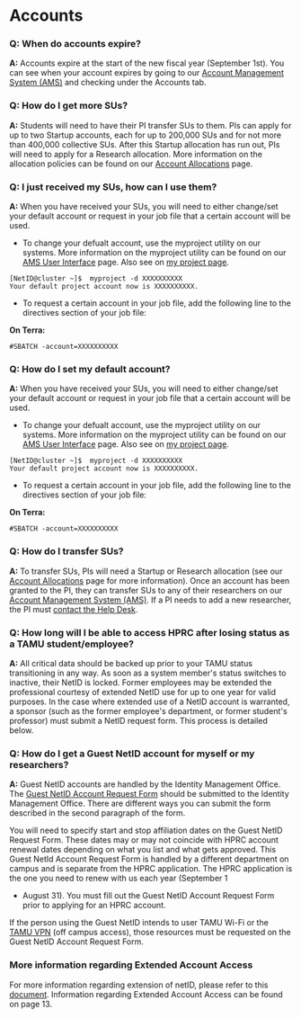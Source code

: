 # Accounts

### Q: When do accounts expire?

**A:** Accounts expire at the start of the new fiscal year (September
1st). You can see when your account expires by going to our [Account
Management System (AMS)](https://hprc.tamu.edu/ams/) and checking under
the Accounts tab.

### Q: How do I get more SUs?

**A:** Students will need to have their PI transfer SUs to them. PIs can
apply for up to two Startup accounts, each for up to 200,000 SUs and for
not more than 400,000 collective SUs. After this Startup allocation has
run out, PIs will need to apply for a Research allocation. More
information on the allocation policies can be found on our [Account
Allocations](https://hprc.tamu.edu/policies/allocations.html) page.

### Q: I just received my SUs, how can I use them?

**A:** When you have received your SUs, you will need to either
change/set your default account or request in your job file that a
certain account will be used.

  - To change your defualt account, use the myproject utility on our
    systems. More information on the myproject utility can be found on
    our [ AMS User Interface](/kb3/User-Guides/AMS-Documentation/HPRC@AMS@UI/ "wikilink") page. Also see on
    [ my project page](/kb3/Helpful-Pages/myproject/HPRC@myproject/ "wikilink").

`[NetID@cluster ~]$  myproject -d XXXXXXXXXX`  
`Your default project account now is XXXXXXXXXX.`

  - To request a certain account in your job file, add the following
    line to the directives section of your job file:

**On Terra:**

`#SBATCH -account=XXXXXXXXXX`

### Q: How do I set my default account?

**A:** When you have received your SUs, you will need to either
change/set your default account or request in your job file that a
certain account will be used.

  - To change your defualt account, use the myproject utility on our
    systems. More information on the myproject utility can be found on
    our [ AMS User Interface](/kb3/User-Guides/AMS-Documentation/HPRC@AMS@UI/ "wikilink") page. Also see on
    [ my project page](/kb3/Helpful-Pages/myproject/HPRC@myproject/ "wikilink").

`[NetID@cluster ~]$  myproject -d XXXXXXXXXX`  
`Your default project account now is XXXXXXXXXX.`

  - To request a certain account in your job file, add the following
    line to the directives section of your job file:

**On Terra:**

`#SBATCH -account=XXXXXXXXXX`

### Q: How do I transfer SUs?

**A:** To transfer SUs, PIs will need a Startup or Research allocation
(see our [Account
Allocations](https://hprc.tamu.edu/policies/allocations.html) page for
more information). Once an account has been granted to the PI, they can
transfer SUs to any of their researchers on our [Account Management
System (AMS)](https://hprc.tamu.edu/ams/). If a PI needs to add a new
researcher, the PI must [contact the Help
Desk](https://hprc.tamu.edu/about/contact.html).

### Q: How long will I be able to access HPRC after losing status as a TAMU student/employee?

**A:** All critical data should be backed up prior to your TAMU status
transitioning in any way. As soon as a system member's status switches
to inactive, their NetID is locked. Former employees may be extended the
professional courtesy of extended NetID use for up to one year for valid
purposes. In the case where extended use of a NetID account is
warranted, a sponsor (such as the former employee's department, or
former student's professor) must submit a NetID request form. This
process is detailed below.

### Q: How do I get a Guest NetID account for myself or my researchers?

**A:** Guest NetID accounts are handled by the Identity Management
Office. The [Guest NetID Account Request
Form](http://infrastructure.tamu.edu/identity/forms/NetIDAccountRequestForm.pdf)
should be submitted to the Identity Management Office. There are
different ways you can submit the form described in the second paragraph
of the form.

You will need to specify start and stop affiliation dates on the Guest
NetID Request Form. These dates may or may not coincide with HPRC
account renewal dates depending on what you list and what gets approved.
This Guest NetId Account Request Form is handled by a different
department on campus and is separate from the HPRC application. The HPRC
application is the one you need to renew with us each year (September 1
- August 31). You must fill out the Guest NetID Account Request Form
prior to applying for an HPRC account.

If the person using the Guest NetID intends to user TAMU Wi-Fi or the
[TAMU VPN](https://u.tamu.edu/KB0010938) (off campus access), those
resources must be requested on the Guest NetID Account Request Form.

### More information regarding Extended Account Access

For more information regarding extension of netID, please refer to this
[document](http://u.tamu.edu/lifecycle). Information regarding Extended
Account Access can be found on page 13.